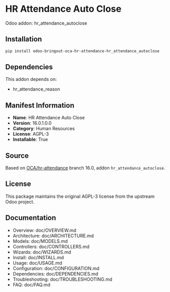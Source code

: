 # HR Attendance Auto Close

Odoo addon: hr_attendance_autoclose

## Installation

```bash
pip install odoo-bringout-oca-hr-attendance-hr_attendance_autoclose
```

## Dependencies

This addon depends on:
- hr_attendance_reason

## Manifest Information

- **Name**: HR Attendance Auto Close
- **Version**: 16.0.1.0.0
- **Category**: Human Resources
- **License**: AGPL-3
- **Installable**: True

## Source

Based on [OCA/hr-attendance](https://github.com/OCA/hr-attendance) branch 16.0, addon `hr_attendance_autoclose`.

## License

This package maintains the original AGPL-3 license from the upstream Odoo project.

## Documentation

- Overview: doc/OVERVIEW.md
- Architecture: doc/ARCHITECTURE.md
- Models: doc/MODELS.md
- Controllers: doc/CONTROLLERS.md
- Wizards: doc/WIZARDS.md
- Install: doc/INSTALL.md
- Usage: doc/USAGE.md
- Configuration: doc/CONFIGURATION.md
- Dependencies: doc/DEPENDENCIES.md
- Troubleshooting: doc/TROUBLESHOOTING.md
- FAQ: doc/FAQ.md
